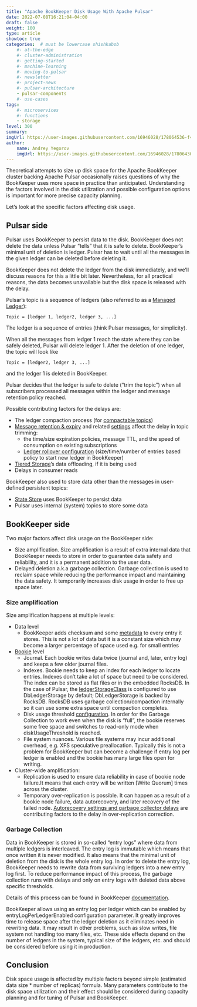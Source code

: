 ```yaml
---
title: "Apache BookKeeper Disk Usage With Apache Pulsar"
date: 2022-07-08T16:21:04-04:00
draft: false
weight: 100
type: article
showtoc: true
categories:  # must be lowercase shishkabob
    #- at-the-edge
    #- cluster-administration
    #- getting-started
    #- machine-learning
    #- moving-to-pulsar
    #- newsletter
    #- project-news
    #- pulsar-architecture
    - pulsar-components
    #- use-cases
tags:
    #- microservices
    #- functions
    - storage
level: 300
summary:
imgUrl: https://user-images.githubusercontent.com/16946028/178064536-f4473866-cb4b-4154-a4a3-ba02d381fef3.png
author:
    name: Andrey Yegorov
    imgUrl: https://user-images.githubusercontent.com/16946028/178064306-85871c22-18fd-4144-8dba-07f090b94461.png
---
```


Theoretical attempts to size up disk space for the Apache BookKeeper cluster backing Apache Pulsar occasionally raises questions of why the BookKeeper uses more space in practice than anticipated. Understanding the factors involved in the disk utilization and possible configuration options is important for more precise capacity planning.

Let’s look at the specific factors affecting disk usage.

## Pulsar side

Pulsar uses BookKeeper to persist data to the disk. BookKeeper does not delete the data unless Pulsar “tells” that it is safe to delete. BookKeeper’s minimal unit of deletion is ledger. Pulsar has to wait until all the messages in the given ledger can be deleted before deleting it.

BookKeeper does not delete the ledger from the disk immediately, and we’ll discuss reasons for this a little bit later. Nevertheless, for all practical reasons, the data becomes unavailable but the disk space is released with the delay.

Pulsar’s topic is a sequence of ledgers (also referred to as a [Managed Ledger](https://pulsar.apache.org/docs/en/concepts-architecture-overview/#managed-ledgers)):

```log
Topic = [ledger 1, ledger2, ledger 3, ...]
```

The ledger is a sequence of entries (think Pulsar messages, for simplicity).

When all the messages from ledger 1 reach the state where they can be safely deleted, Pulsar will delete ledger 1. After the deletion of one ledger, the topic will look like

```log
Topic = [ledger2, ledger 3, ...]
```

and the ledger 1 is deleted in BookKeeper.

Pulsar decides that the ledger is safe to delete (“trim the topic”) when all subscribers processed all messages within the ledger and message retention policy reached.

Possible contributing factors for the delays are:

* The ledger compaction process (for [compactable topics](https://pulsar.apache.org/docs/en/concepts-topic-compaction/))
* [Message retention & expiry](https://pulsar.apache.org/docs/en/concepts-messaging/#message-retention-and-expiry) and related [settings](https://pulsar.apache.org/docs/en/cookbooks-retention-expiry/) affect the delay in topic trimming:
  * the time/size expiration policies, message TTL, and the speed of consumption on existing subscriptions
  * [Ledger rollover configuration](https://pulsar.apache.org/docs/en/reference-configuration/#broker) (size/time/number of entries based policy to start new ledger in BookKeeper)
* [Tiered Storage](https://pulsar.apache.org/docs/en/tiered-storage-overview/)’s data offloading, if it is being used
* Delays in consumer reads

BookKeeper also used to store data other than the messages in user-defined persistent topics:

* [State Store](https://pulsar.apache.org/docs/en/window-functions-context/#state-storage ) uses BookKeeper to persist data
* Pulsar uses internal (system) topics to store some data

## BookKeeper side

Two major factors affect disk usage on the BookKeeper side:

* Size amplification. Size amplification is a result of extra internal data that BookKeeper needs to store in order to guarantee data safety and reliability, and it is a permanent addition to the user data.
* Delayed deletion a.k.a garbage collection. Garbage collection is used to reclaim space while reducing the performance impact and maintaining the data safety. It temporarily increases disk usage in order to free up space later.

### Size amplification

Size amplification happens at multiple levels:

* Data level
  * BookKeeper adds checksum and some [metadata](https://bookkeeper.apache.org/docs/getting-started/concepts/#entries) to every entry it stores. This is not a lot of data but it is a constant size which may become a larger percentage of space used e.g. for small entries
* [Bookie](https://bookkeeper.apache.org/docs/getting-started/concepts/) level
  * Journal. Each bookie writes data twice (journal and, later, entry log) and keeps a few older journal files.
  * Indexes. Bookie needs to keep an index for each ledger to locate entries. Indexes don’t take a lot of space but need to be considered. The index can be stored as flat files or in the embedded RocksDB. In the case of Pulsar, the [ledgerStorageClass](https://bookkeeper.apache.org/docs/reference/config/) is configured to use DbLedgerStorage by default; DbLedgerStorage is backed by RocksDB. RocksDB uses garbage collection/compaction internally so it can use some extra space until compaction completes.
  * Disk usage threshold [configuration](https://bookkeeper.apache.org/docs/reference/config/). In order for the Garbage Collection to work even when the disk is “full”, the bookie reserves some free space and switches to read-only mode when diskUsageThreshold is reached.
  * File system nuances. Various file systems may incur additional overhead, e.g. XFS speculative preallocation. Typically this is not a problem for BookKeeper but can become a challenge if entry log per ledger is enabled and the bookie has many large files open for writing.
* Cluster-wide amplification:
  * Replication is used to ensure data reliability in case of bookie node failure.It means that each entry will be written [Write Quorum] times across the cluster.
  * Temporary over-replication is possible. It can happen as a result of a bookie node failure, data autorecovery, and later recovery of the failed node. [Autorecovery settings and garbage collector delays](https://bookkeeper.apache.org/docs/reference/config/) are contributing factors to the delay in over-replication correction.

### Garbage Collection

Data in BookKeeper is stored in so-called “entry logs” where data from multiple ledgers is interleaved. The entry log is immutable which means that once written it is never modified. It also means that the minimal unit of deletion from the disk is the whole entry log. In order to delete the entry log, BookKeeper needs to rewrite data from surviving ledgers into a new entry log first. To reduce performance impact of this process, the garbage collection runs with delays and only on entry logs with deleted data above specific thresholds.

Details of this process can be found in BookKeeper [documentation](https://bookkeeper.apache.org/docs/getting-started/concepts#data-compaction).

BookKeeper allows using an entry log per ledger which can be enabled by entryLogPerLedgerEnabled configuration parameter. It greatly improves time to release space after the ledger deletion as it eliminates need in rewriting data. It may result in other problems, such as slow writes, file system not handling too many files, etc. These side effects depend on the number of ledgers in the system, typical size of the ledgers, etc. and should be considered before using it in production.

## Conclusion

Disk space usage is affected by multiple factors beyond simple (estimated data size * number of replicas) formula. Many parameters contribute to the disk space utilization and their effect should be considered during capacity planning and for tuning of Pulsar and BookKeeper.
